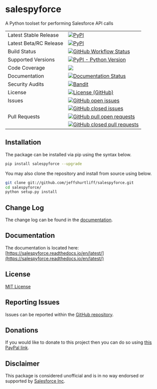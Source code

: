 # salespyforce
A Python toolset for performing Salesforce API calls

<table>
    <tr>
        <td>Latest Stable Release</td>
        <td>
            <a href='https://pypi.org/project/salespyforce/'>
                <img alt="PyPI" src="https://img.shields.io/pypi/v/salespyforce">
            </a>
        </td>
    </tr>
    <tr>
        <td>Latest Beta/RC Release</td>
        <td>
            <a href='https://pypi.org/project/salespyforce/#history'>
                <img alt="PyPI" src="https://img.shields.io/badge/pypi-1.0.0b1-blue">
            </a>
        </td>
    </tr>
    <tr>
        <td>Build Status</td>
        <td>
            <a href="https://github.com/jeffshurtliff/salespyforce/blob/master/.github/workflows/pythonpackage.yml">
                <img alt="GitHub Workflow Status" 
                src="https://img.shields.io/github/actions/workflow/status/jeffshurtliff/salespyforce/pythonpackage.yml?branch=master">
            </a>
        </td>
    </tr>
    <tr>
        <td>Supported Versions</td>
        <td>
            <a href='https://pypi.org/project/salespyforce/'>
                <img alt="PyPI - Python Version" src="https://img.shields.io/pypi/pyversions/salespyforce">
            </a>
        </td>
    </tr>
    <tr>
        <td>Code Coverage</td>
        <td>
            <a href="https://codecov.io/gh/jeffshurtliff/salespyforce">
                <img src="https://codecov.io/gh/jeffshurtliff/salespyforce/branch/master/graph/badge.svg" />
            </a>
        </td>
    </tr>
    <tr>
        <td>Documentation</td>
        <td>
            <a href='https://salespyforce.readthedocs.io/en/latest/?badge=latest'>
                <img src='https://readthedocs.org/projects/salespyforce/badge/?version=latest' alt='Documentation Status' />
            </a>
        </td>
    </tr>
    <tr>
        <td>Security Audits</td>
        <td>
            <a href="https://github.com/marketplace/actions/python-security-check-using-bandit">
                <img alt="Bandit" src="https://img.shields.io/badge/security-bandit-yellow.svg">
            </a>
        </td>
    </tr>
    <tr>
        <td>License</td>
        <td>
            <a href="https://github.com/jeffshurtliff/salespyforce/blob/master/LICENSE">
                <img alt="License (GitHub)" src="https://img.shields.io/github/license/jeffshurtliff/salespyforce">
            </a>
        </td>
    </tr>
    <tr>
        <td style="vertical-align: top;">Issues</td>
        <td>
            <a href="https://github.com/jeffshurtliff/salespyforce/issues">
                <img style="margin-bottom:5px;" alt="GitHub open issues" src="https://img.shields.io/github/issues-raw/jeffshurtliff/salespyforce"><br />
            </a>
            <a href="https://github.com/jeffshurtliff/salespyforce/issues">
                <img alt="GitHub closed issues" src="https://img.shields.io/github/issues-closed-raw/jeffshurtliff/salespyforce">
            </a>
        </td>
    </tr>
    <tr>
        <td style="vertical-align: top;">Pull Requests</td>
        <td>
            <a href="https://github.com/jeffshurtliff/salespyforce/pulls">
                <img style="margin-bottom:5px;" alt="GitHub pull open requests" src="https://img.shields.io/github/issues-pr-raw/jeffshurtliff/salespyforce"><br />
            </a>
            <a href="https://github.com/jeffshurtliff/salespyforce/pulls">
                <img alt="GitHub closed pull requests" src="https://img.shields.io/github/issues-pr-closed-raw/jeffshurtliff/salespyforce">
            </a>
        </td>
    </tr>
</table>

## Installation
The package can be installed via pip using the syntax below.

```sh
pip install salespyforce --upgrade
```

You may also clone the repository and install from source using below.

```sh
git clone git://github.com/jeffshurtliff/salespyforce.git
cd salespyforce/
python setup.py install
```

## Change Log
The change log can be found in the [documentation](https://salespyforce.readthedocs.io/en/latest/changelog.html).

## Documentation
The documentation is located here: [https://salespyforce.readthedocs.io/en/latest/](https://salespyforce.readthedocs.io/en/latest/)

## License
[MIT License](https://github.com/jeffshurtliff/salespyforce/blob/master/LICENSE)

## Reporting Issues
Issues can be reported within the [GitHub repository](https://github.com/jeffshurtliff/salespyforce/issues).

## Donations
If you would like to donate to this project then you can do so using [this PayPal link](https://www.paypal.com/cgi-bin/webscr?cmd=_donations&business=XDZ8M6UV6EFK6&item_name=SalesPyForce+Python+API&currency_code=USD).

## Disclaimer
This package is considered unofficial and is in no way endorsed or supported by [Salesforce Inc](https://www.salesforce.com).

